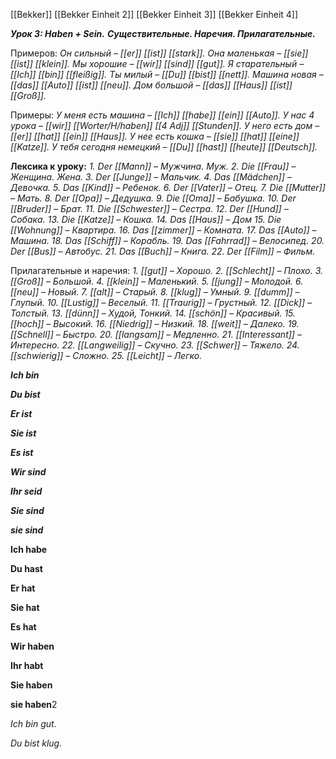 [[Bekker]]
[[Bekker Einheit 2]]
[[Bekker Einheit 3]]
[[Bekker Einheit 4]]
  

**_Урок 3: Haben + Sein._**
**_Существительные. Наречия. Прилагательные._**

Примеров:
_Он сильный – [[er]] [[ist]] [[stark]]._
_Она маленькая – [[sie]] [[ist]] [[klein]]._
_Мы хорошие – [[wir]] [[sind]] [[gut]]._
_Я старательный – [[Ich]] [[bin]] [[fleißig]]._
_Ты милый – [[Du]] [[bist]] [[nett]]._
_Машина новая – [[das]] [[Auto]] [[ist]] [[neu]]._
_Дом большой – [[das]] [[Haus]] [[ist]] [[Groß]]._

Примеры:
_У меня есть машина – [[Ich]] [[habe]] [[ein]] [[Auto]]._
_У нас 4 урока – [[wir]] [[Worter/H/haben]] [[4 Adj]] [[Stunden]]._
_У него есть дом – [[er]] [[hat]] [[ein]] [[Haus]]._
_У нее есть кошка – [[sie]] [[hat]] [[eine]] [[Katze]]._
_У тебя сегодня немецкий – [[Du]] [[hast]] [[heute]] [[Deutsch]]._

**Лексика к уроку:**
_1._ _Der [[Mann]] – Мужчина. Муж._
_2._ _Die [[Frau]] – Женщина. Жена._
_3._ _Der [[Junge]] – Мальчик._
_4._ _Das [[Mädchen]] – Девочка._
_5._ _Das [[Kind]] – Ребенок._
_6._ _Der [[Vater]] – Отец._
_7._ _Die [[Mutter]] – Мать._
_8._ _Der [[Opa]] – Дедушка._
_9._ _Die [[Oma]] – Бабушка._
_10._ _Der [[Bruder]] – Брат._
_11._ _Die [[Schwester]] – Сестра._
_12._ _Der [[Hund]] – Собака._
_13._ _Die [[Katze]] – Кошка._
_14._ _Das [[Haus]] – Дом_
_15._ _Die [[Wohnung]] – Квартира._
_16._ _Das [[zimmer]] – Комната._
_17._ _Das [[Auto]] – Машина._
_18._ _Das [[Schiff]] – Корабль._
_19._ _Das [[Fahrrad]] – Велосипед._
_20._ _Der [[Bus]] – Автобус._
_21._ _Das [[Buch]] – Книга._
_22._ _Der [[Film]] – Фильм._

  

Прилагательные и наречия:
_1._ _[[gut]] – Хорошо._
_2._ _[[Schlecht]] – Плохо._
_3._ _[[Groß]] – Большой._
_4._ _[[klein]] – Маленький._
_5._ _[[jung]] – Молодой._
_6._ _[[neu]] – Новый._
_7._ _[[alt]] – Старый._
_8._ _[[klug]] – Умный._
_9._ _[[dumm]] – Глупый._
_10._ _[[Lustig]] – Веселый._
_11._ _[[Traurig]] – Грустный._
_12._ _[[Dick]] – Толстый._
_13._ _[[dünn]] – Худой, Тонкий._
_14._ _[[schön]] – Красивый._
_15._ _[[hoch]] – Высокий._
_16._ _[[Niedrig]] – Низкий._
_18._ _[[weit]] – Далеко._
_19._ _[[Schnell]] – Быстро._
_20._ _[[langsam]] – Медленно._
_21._ _[[Interessant]] – Интересно._
_22._ _[[Langweilig]] – Скучно._
_23._ _[[Schwer]] – Тяжело._
_24._ _[[schwierig]] – Сложно._
_25._ _[[Leicht]] – Легко._

  

**_Ich bin_**

**_Du bist_**

**_Er ist_**

**_Sie ist_**

**_Es ist_**

**_Wir sind_**

**_Ihr seid_**

**_Sie sind_**

**_sie sind_**

  

**Ich habe**

**Du hast**

**Er hat**

**Sie hat**

**Es hat**

**Wir haben**

**Ihr habt**

**Sie haben**

**sie haben**2

  
  

_Ich bin gut._

_Du bist klug._
